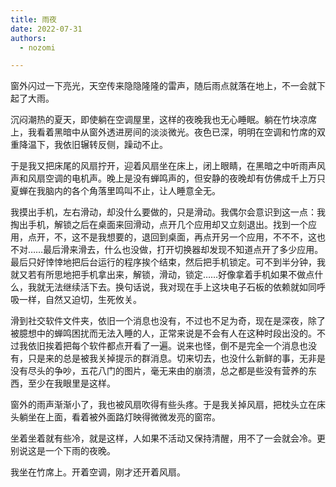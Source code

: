 ```yaml
---
title: 雨夜
date: 2022-07-31
authors:
  - nozomi

---
```

窗外闪过一下亮光，天空传来隐隐隆隆的雷声，随后雨点就落在地上，不一会就下起了大雨。

沉闷潮热的夏天，即使躺在空调屋里，这样的夜晚我也无心睡眠。躺在竹块凉席上，我看着黑暗中从窗外透进房间的淡淡微光。夜色已深，明明在空调和竹席的双重降温下，我依旧辗转反侧，躁动不止。

于是我又把床尾的风扇拧开，迎着风扇坐在床上，闭上眼睛，在黑暗之中听雨声风声和风扇空调的电机声。晚上是没有蝉鸣声的，但安静的夜晚却有仿佛成千上万只夏蝉在我脑内的各个角落里鸣叫不止，让人睡意全无。

我摸出手机，左右滑动，却没什么要做的，只是滑动。我偶尔会意识到这一点：我掏出手机，解锁之后在桌面来回滑动，点开几个应用却又立刻退出。找到一个应用，点开，不，这不是我想要的，退回到桌面，再点开另一个应用，不不不，这也不对……最后滑来滑去，什么也没做，打开切换器却发现不知道点开了多少应用。最后只好悻悻地把后台运行的程序挨个结束，然后把手机锁定。可不到半分钟，我就又若有所思地把手机拿出来，解锁，滑动，锁定……好像拿着手机如果不做点什么，我就无法继续活下去。换句话说，我对现在手上这块电子石板的依赖就如同呼吸一样，自然又迫切，生死攸关。

滑到社交软件文件夹，依旧一个消息也没有，不过也不足为奇，现在是深夜，除了被臆想中的蝉鸣困扰而无法入睡的人，正常来说是不会有人在这种时段出没的。不过我依旧挨着把每个软件都点开看了一遍。说来也怪，倒不是完全一个消息也没有，只是来的总是被我关掉提示的群消息。切来切去，也没什么新鲜的事，无非是没有尽头的争吵，五花八门的图片，毫无来由的崩溃，总之都是些没有营养的东西，至少在我眼里是这样。

窗外的雨声渐渐小了，我也被风扇吹得有些头疼。于是我关掉风扇，把枕头立在床头躺坐在上面，看着被外面路灯映得微微发亮的窗帘。

坐着坐着就有些冷，就是这样，人如果不活动又保持清醒，用不了一会就会冷。更别说这是一个下雨的夜晚。

我坐在竹席上。开着空调，刚才还开着风扇。